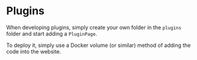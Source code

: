 # Plugins

When developing plugins, simply create your own folder in the `plugins` folder and start adding a
`PluginPage`.

To deploy it, simply use a Docker volume (or similar) method of adding the code into the website.
